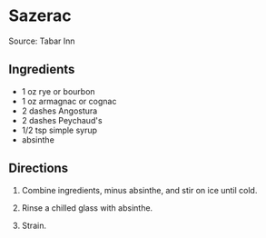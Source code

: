 # Sazerac
Source: Tabar Inn

## Ingredients

- 1 oz rye or bourbon
- 1 oz armagnac or cognac
- 2 dashes Angostura
- 2 dashes Peychaud's 
- 1/2 tsp simple syrup
- absinthe

## Directions

1. Combine ingredients, minus absinthe, and stir on ice until cold.

2. Rinse a chilled glass with absinthe.

3. Strain.
